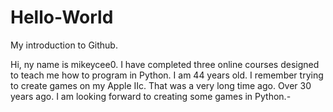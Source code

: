  
# Hello-World
My introduction to Github.

Hi, ny name is mikeycee0.
I have completed three online courses designed 
to teach me how to program in Python.
I am 44 years old. I remember trying to create
games on my Apple IIc. That was a very long time
ago. Over 30 years ago. I am looking forward to
creating some games in Python.-
